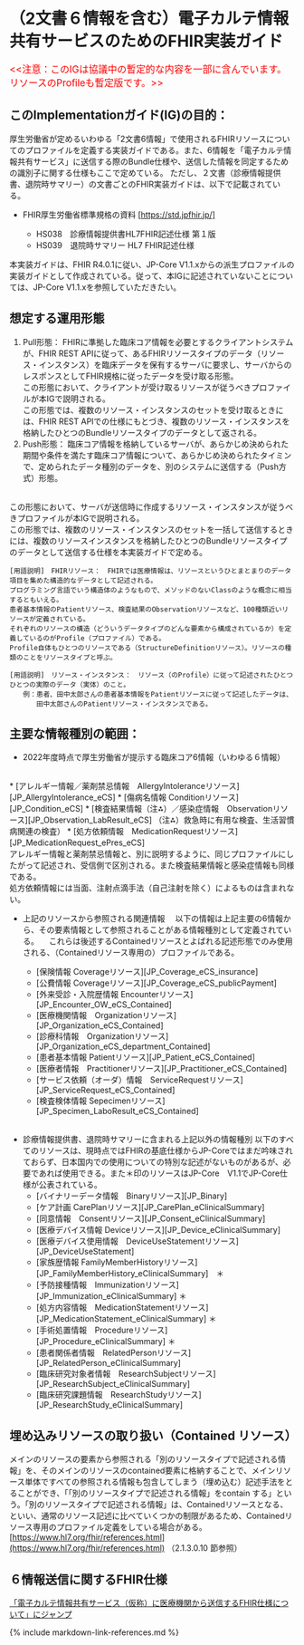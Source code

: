 
# （2文書６情報を含む）電子カルテ情報共有サービスのためのFHIR実装ガイド
 <span style="color: red; font-size: 120%;"><<注意：このIGは協議中の暫定的な内容を一部に含んでいます。リソースのProfileも暫定版です。>></span>
<br>

## このImplementationガイド(IG)の目的：

厚生労働省が定めるいわゆる「2文書6情報」で使用されるFHIRリソースについてのプロファイルを定義する実装ガイドである。また、6情報を「電子カルテ情報共有サービス」に送信する際のBundle仕様や、送信した情報を同定するための識別子に関する仕様もここで定めている。
ただし、２文書（診療情報提供書、退院時サマリー）の文書ごとのFHIR実装ガイドは、以下で記載されている。

  -  FHIR厚生労働省標準規格の資料 [https://std.jpfhir.jp/]
  
     - HS038　診療情報提供書HL7FHIR記述仕様 第１版
     - HS039　退院時サマリー HL7 FHIR記述仕様

本実装ガイドは、FHIR R4.0.1に従い、JP-Core V1.1.xからの派生プロファイルの実装ガイドとして作成されている。従って、本IGに記述されていないことについては、JP-Core V1.1.xを参照していただきたい。

## 想定する運用形態
1. Pull形態：
FHIRに準拠した臨床コア情報を必要とするクライアントシステムが、FHIR REST APIに従って、あるFHIRリソースタイプのデータ（リソース・インスタンス）を臨床データを保有するサーバに要求し、サーバからのレスポンスとしてFHIR規格に従ったデータを受け取る形態。<br>
この形態において、クライアントが受け取るリソースが従うべきプロファイルが本IGで説明される。<br>
この形態では、複数のリソース・インスタンスのセットを受け取るときには、FHIR REST APIでの仕様にもとづき、複数のリソース・インスタンスを格納したひとつのBundleリソースタイプのデータとして返される。
1. Push形態：
臨床コア情報を格納しているサーバが、あらかじめ決められた期間や条件を満たす臨床コア情報について、あらかじめ決められたタイミンで、定められたデータ種別のデータを、別のシステムに送信する（Push方式）形態。
<br>
この形態において、サーバが送信時に作成するリソース・インスタンスが従うべきプロファイルが本IGで説明される。<br>
この形態では、複数のリソース・インスタンスのセットを一括して送信するときには、複数のリソースインスタンスを格納したひとつのBundleリソースタイプのデータとして送信する仕様を本実装ガイドで定める。
 
```
[用語説明]　FHIRリソース：　FHIRでは医療情報は、リソースというひとまとまりのデータ項目を集めた構造的なデータとして記述される。
プログラミング言語でいう構造体のようなもので、メソッドのないClassのような概念に相当するともいえる。
患者基本情報のPatientリソース、検査結果のObservationリソースなど、100種類近いリソースが定義されている。
それぞれのリソースの構造（どういうデータタイプのどんな要素から構成されているか）を定義しているのがProfile（プロファイル）である。
Profile自体もひとつのリソースである（StructureDefinitionリソース）。リソースの種類のことをリソースタイプと呼ぶ。
```
```
[用語説明]　リソース・インスタンス：　リソース（のProfile）に従って記述されたひとつひとつの実際のデータ（実体）のこと。
　　例：患者、田中太郎さんの患者基本情報をPatientリソースに従って記述したデータは、
　　　　田中太郎さんのPatientリソース・インスタンスである。
```
## 主要な情報種別の範囲：
* 2022年度時点で厚生労働省が提示する臨床コア6情報（いわゆる６情報）
<br>
  * [アレルギー情報／薬剤禁忌情報　AllergyIntoleranceリソース][JP_AllergyIntolerance_eCS]
  * [傷病名情報	Conditionリソース][JP_Condition_eCS]
  * [検査結果情報（注⁂）／感染症情報　Observationリソース][JP_Observation_LabResult_eCS] （注⁂）救急時に有用な検査、生活習慣病関連の検査）
  * [処方依頼情報　MedicationRequestリソース][JP_MedicationRequest_ePres_eCS]
　<br>
アレルギー情報と薬剤禁忌情報と、別に説明するように、同じプロファイルにしたがって記述され、受信側で区別される。また検査結果情報と感染症情報も同様である。
<br>処方依頼情報には当面、注射点滴手法（自己注射を除く）によるものは含まれない。
<br>

* 上記のリソースから参照される関連情報
　以下の情報は上記主要の6情報から、その要素情報として参照されることがある情報種別として定義されている。
　これらは後述するContainedリソースとよばれる記述形態でのみ使用される、（Containedリソース専用の）プロファイルである。
  * [保険情報 Coverageリソース][JP_Coverage_eCS_insurance]
  * [公費情報 Coverageリソース][JP_Coverage_eCS_publicPayment]
  * [外来受診・入院歴情報	Encounterリソース][JP_Encounter_OW_eCS_Contained]
  * [医療機関情報　Organizationリソース][JP_Organization_eCS_Contained]
  * [診療科情報　Organizationリソース][JP_Organization_eCS_department_Contained]
  * [患者基本情報	Patientリソース][JP_Patient_eCS_Contained]
  * [医療者情報　Practitionerリソース][JP_Practitioner_eCS_Contained]
  * [サービス依頼（オーダ）情報　ServiceRequestリソース][JP_ServiceRequest_eCS_Contained]
  * [検査検体情報	Sepecimenリソース][JP_Specimen_LaboResult_eCS_Contained]
  
  <br>
- 診療情報提供書、退院時サマリーに含まれる上記以外の情報種別
以下のすべてのリソースは、現時点ではFHIRの基底仕様からJP-Coreではまだ吟味されておらず、日本国内での使用についての特別な記述がないものがあるが、必要であれば使用できる。また＊印のリソースはJP-Core　V1.1でJP-Core仕様が公表されている。
  * [バイナリーデータ情報　Binaryリソース][JP_Binary]
  * [ケア計画	CarePlanリソース][JP_CarePlan_eClinicalSummary]
  * [同意情報　Consentリソース][JP_Consent_eClinicalSummary]
  * [医療デバイス情報 Deviceリソース][JP_Device_eClinicalSummary]
  * [医療デバイス使用情報　DeviceUseStatementリソース][JP_DeviceUseStatement]
  * [家族歴情報	FamilyMemberHistoryリソース][JP_FamilyMemberHistory_eClinicalSummary]　＊
  * [予防接種情報　Immunizationリソース][JP_Immunization_eClinicalSummary] ＊
  * [処方内容情報　MedicationStatementリソース][JP_MedicationStatement_eClinicalSummary] ＊
  * [手術処置情報　Procedureリソース][JP_Procedure_eClinicalSummary] ＊
  * [患者関係者情報　RelatedPersonリソース][JP_RelatedPerson_eClinicalSummary]
  * [臨床研究対象者情報　ResearchSubjectリソース][JP_ResearchSubject_eClinicalSummary]
  * [臨床研究課題情報　ResearchStudyリソース][JP_ResearchStudy_eClinicalSummary]


## 埋め込みリソースの取り扱い（Contained リソース）
 
メインのリソースの要素から参照される「別のリソースタイプで記述される情報」を、そのメインのリソースのcontained要素に格納することで、メインリソース単体ですべての参照される情報も包含してしまう（埋め込む）記述手法をとることができ、「「別のリソースタイプで記述される情報」をcontain する」という。「別のリソースタイプで記述される情報」は、Containedリソースとなる、といい、通常のリソース記述に比べていくつかの制限があるため、Containedリソース専用のプロファイル定義をしている場合がある。
[https://www.hl7.org/fhir/references.html](https://www.hl7.org/fhir/references.html) （2.1.3.0.10 節参照）


## ６情報送信に関するFHIR仕様

<A href="core6spec.html">「電子カルテ情報共有サービス（仮称）に医療機関から送信するFHIR仕様について」にジャンプ</a>


{% include markdown-link-references.md %}

